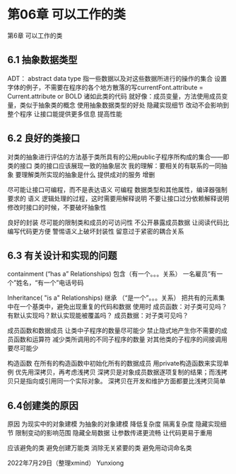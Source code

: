 # 第06章 可以工作的类

第6章 可以工作的类
## 6.1 抽象数据类型
ADT： abstract data type 指一些数据以及对这些数据所进行的操作的集合
	设置字体的例子，不需要在程序的各个地方散落的写currentFont.attribute = Current.attribute or BOLD 诸如此类的代码
就好像：成员变量，方法使用成员变量，类似于抽象类的概念
使用抽象数据类型的好处
	隐藏实现细节
	改动不会影响到整个程序
	让接口能提供更多信息
	提高性能
	
## 6.2 良好的类接口
 对类的抽象进行评估的方法基于类所具有的公用public子程序所构成的集合——即类的接口
类的接口应该展现一致的抽象层次 我的理解：要相关的有联系的一同抽象
要理解类所实现的抽象是什么
提供成对的服务		增删

尽可能让接口可编程，而不是表达语义
	可编程			数据类型和其他属性，编译器强制要求的
	语义		逻辑处理的过程，这时需要用解释说明
	不要让接口过分依赖解释说明
修改时接口的时候，不要破坏抽象性

良好的封装
	尽可能的限制类和成员的可访问性
	不公开暴露成员数据
	让阅读代码比编写代码更方便
	警惕语义上破坏封装性
	留意过于紧密的耦合关系

## 6.3 有关设计和实现的问题
containment (“has a” Relationships) 包含（有一个。。。关系） 一名雇员“有一个”姓名，“有一个”电话号码

Inheritance( "is a" Relationships) 继承 （“是一个”。。。关系）
	把共有的元素集中在一个基类中，避免出现重复的代码和数据
	使用时
		成员函数：对子类可见吗？有默认实现吗？默认实现能被覆盖吗？
		成员数据：对子类可见吗？
		
成员函数和数据成员
	让类中子程序的数量尽可能少
	禁止隐式地产生你不需要的成员函数和运算符
	减少类所调用的不同子程序的数量
	对其他类的子程序的间接调用要尽可能少
	
构造函数
	在所有的构造函数中初始化所有的数据成员
	用private构造函数来实现单例
	优先用深拷贝，再考虑浅拷贝
		深拷贝是对象成员数据逐项复制的结果；而浅拷贝只是指向或引用同一个实际对象。
		深拷贝在开发和维护方面都要比浅拷贝简单

## 6.4创建类的原因
原因
	为现实中的对象建模
	为抽象的对象建模
	降低复杂度
	隔离复杂度
	隐藏实现细节
	限制变动的影响范围
	隐藏全局数据
	让参数传递更流畅
	让代码更易于重用

应该避免的类
	避免创建万能类
	消除无关紧要的类
	避免用动词命名类

2022年7月29日（整理xmind）
Yunxiong
